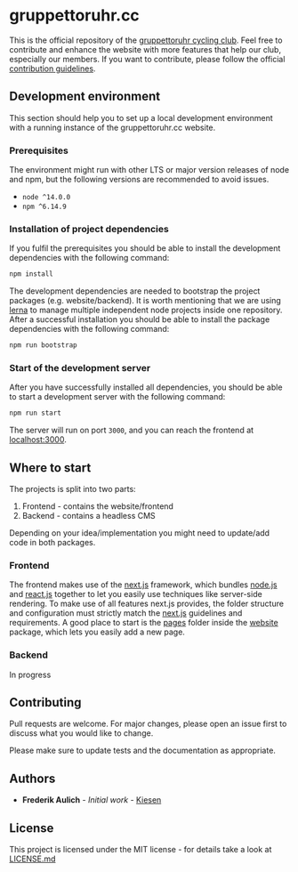 # gruppettoruhr.cc

This is the official repository of the [gruppettoruhr cycling club](https://gruppettoruhr.cc). Feel free to contribute and enhance the website with more features that help our club, especially our members. If you want to contribute, please follow the official [contribution guidelines](#Contributing).

## Development environment

This section should help you to set up a local development environment with a running instance of the gruppettoruhr.cc website.

### Prerequisites

The environment might run with other LTS or major version releases of node and npm, but the following versions are recommended to avoid issues.

- `node ^14.0.0`
- `npm ^6.14.9`

### Installation of project dependencies

If you fulfil the prerequisites you should be able to install the development dependencies with the following command:

```bash
npm install
```

The development dependencies are needed to bootstrap the project packages (e.g. website/backend). It is worth mentioning that we are using [lerna](https://lerna.js.org) to manage multiple independent node projects inside one repository. After a successful installation you should be able to install the package dependencies with the following command:

```bash
npm run bootstrap
```

### Start of the development server

After you have successfully installed all dependencies, you should be able to start a development server with the following command:

```bash
npm run start
```

The server will run on port `3000`, and you can reach the frontend at [localhost:3000](http://localhost:3000).

## Where to start

The projects is split into two parts:

1. Frontend - contains the website/frontend
2. Backend - contains a headless CMS

Depending on your idea/implementation you might need to update/add code in both packages.

### Frontend

The frontend makes use of the [next.js](https://nextjs.org) framework, which bundles [node.js](https://nodejs.org) and [react.js](https://reactjs.org) together to let you easily use techniques like server-side rendering. To make use of all features next.js provides, the folder structure and configuration must strictly match the [next.js](https://nextjs.org/docs/getting-started) guidelines and requirements. A good place to start is the [pages](packages/website/pages) folder inside the [website](packages/website) package, which lets you easily add a new page.

### Backend

In progress

## Contributing

Pull requests are welcome. For major changes, please open an issue first to discuss what you would like to change.

Please make sure to update tests and the documentation as appropriate.

## Authors

- **Frederik Aulich** - _Initial work_ - [Kiesen](https://github.com/Kiesen)

## License

This project is licensed under the MIT license - for details take a look at [LICENSE.md](LICENSE.md)
